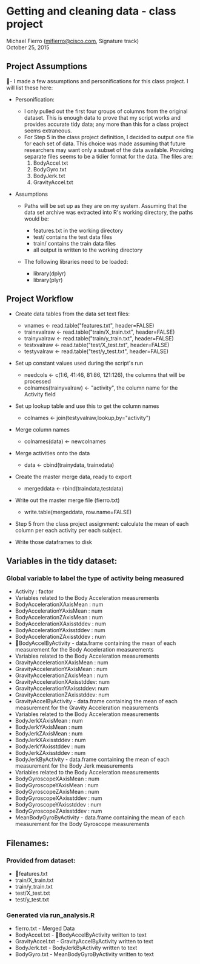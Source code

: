 # Getting and cleaning data - class project
Michael Fierro (mifierro@cisco.com, Signature track)<br>October 25, 2015

## Project Assumptions
- I made a few assumptions and personifications for this class project. I will list these here:
- Personification:
  - I only pulled out the first four groups of columns from the original dataset. This is enough data to prove that my script works and provides accurate tidy data; any more than this for a class project seems extraneous.
  - For Step 5 in the class project definition, I decided to output one file for each set of data. This choice was made assuming that future researchers may want only a subset of the data available. Providing separate files seems to be a tidier format for the data. The files are:
    1. BodyAccel.txt
    2. BodyGyro.txt
    3. BodyJerk.txt
    4. GravityAccel.txt

- Assumptions
  - Paths will be set up as they are on my system. Assuming that the data set archive was extracted into R's working directory, the paths would be:
    - features.txt in the working directory
    - test/ contains the test data files
    - train/ contains the train data files
    - all output is written to the working directory

  - The following libraries need to be loaded:
    - library(dplyr)
    - library(plyr)

## Project Workflow
- Create data tables from the data set text files:  
  - vnames <- read.table("features.txt", header=FALSE)
  - trainxvalraw <- read.table("train/X_train.txt", header=FALSE)
  - trainyvalraw <- read.table("train/y_train.txt", header=FALSE)
  - testxvalraw <- read.table("test/X_test.txt", header=FALSE)
  - testyvalraw <- read.table("test/y_test.txt", header=FALSE)

- Set up constant values used during the script's run
  - needcols <- c(1:6, 41:46, 81:86, 121:126), the columns that will be processed
  - colnames(trainyvalraw) <- "activity", the column name for the Activity field

- Set up lookup table and use this to get the column names
  - colnames <-  join(testyvalraw,lookup,by="activity")

- Merge column names
  - colnames(data) <- newcolnames

- Merge activities onto the data
  - data <- cbind(trainydata, trainxdata)

- Create the master merge data, ready to export
  - mergeddata <- rbind(traindata,testdata)

- Write out the master merge file (fierro.txt)
  - write.table(mergeddata, row.name=FALSE)

- Step 5 from the class project assignment: calculate the mean of each column per each activity per each subject.
- Write those dataframes to disk

## Variables in the tidy dataset:
### Global variable to label the type of activity being measured
- Activity                      : factor
- Variables related to the Body Acceleration measurements
- BodyAccelerationXAxisMean     : num
- BodyAccelerationYAxisMean     : num
- BodyAccelerationZAxisMean     : num
- BodyAccelerationXAxisstddev   : num
- BodyAccelerationYAxisstddev   : num
- BodyAccelerationZAxisstddev   : num
- BodyAccelByActivity - data.frame containing the mean of each measurement for the Body Acceleration measurements
- Variables related to the Body Acceleration measurements
- GravityAccelerationXAxisMean  : num
- GravityAccelerationYAxisMean  : num
- GravityAccelerationZAxisMean  : num
- GravityAccelerationXAxisstddev: num
- GravityAccelerationYAxisstddev: num
- GravityAccelerationZAxisstddev: num
- GravityAccelByActivity - data.frame containing the mean of each measurement for the Gravity Acceleration measurements
- Variables related to the Body Acceleration measurements
- BodyJerkXAxisMean             : num
- BodyJerkYAxisMean             : num
- BodyJerkZAxisMean             : num
- BodyJerkXAxisstddev           : num
- BodyJerkYAxisstddev           : num
- BodyJerkZAxisstddev           : num
- BodyJerkByActivity - data.frame containing the mean of each measurement for the Body Jerk measurements
- Variables related to the Body Acceleration measurements
- BodyGyroscopeXAxisMean        : num
- BodyGyroscopeYAxisMean        : num
- BodyGyroscopeZAxisMean        : num
- BodyGyroscopeXAxisstddev      : num
- BodyGyroscopeYAxisstddev      : num
- BodyGyroscopeZAxisstddev      : num
- MeanBodyGyroByActivity - data.frame containing the mean of each measurement for the Body Gyroscope measurements

## Filenames:
### Provided from dataset:
- features.txt
- train/X_train.txt
- train/y_train.txt
- test/X_test.txt
- test/y_test.txt

### Generated via run_analysis.R
- fierro.txt - Merged Data
- BodyAccel.txt - BodyAccelByActivity written to text
- GravityAccel.txt - GravityAccelByActivity written to text
- BodyJerk.txt - BodyJerkByActivity written to text
- BodyGyro.txt - MeanBodyGyroByActivity written to text
